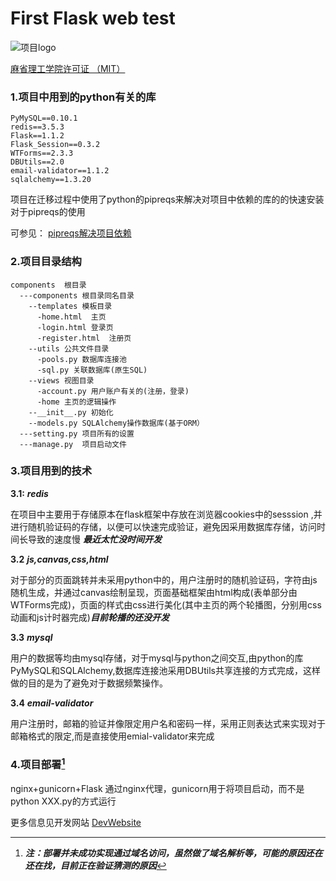 # First Flask web test
![项目logo](https://sincos.ga/logo.jpg)

[麻省理工学院许可证 （MIT）](https://raw.githubusercontent.com/qwert-f/flask/main/LICENSE)
### 1.项目中用到的python有关的库

    PyMySQL==0.10.1
    redis==3.5.3
    Flask==1.1.2
    Flask_Session==0.3.2
    WTForms==2.3.3
    DBUtils==2.0
    email-validator==1.1.2
    sqlalchemy==1.3.20

项目在迁移过程中使用了python的pipreqs来解决对项目中依赖的库的的快速安装
对于pipreqs的使用

可参见：
[pipreqs解决项目依赖](https://sincos.ga/reqs.html)

### 2.项目目录结构

    components  根目录
      ---components 根目录同名目录
        --templates 模板目录
          -home.html  主页
          -login.html 登录页
          -register.html  注册页
        --utils 公共文件目录
          -pools.py 数据库连接池
          -sql.py 关联数据库(原生SQL)
        --views 视图目录
          -account.py 用户账户有关的(注册，登录)
          -home 主页的逻辑操作
        --__init__.py 初始化
        --models.py SQLAlchemy操作数据库(基于ORM）
      ---setting.py 项目所有的设置
      ---manage.py  项目启动文件

### 3.项目用到的技术
**3.1:**
***redis***

在项目中主要用于存储原本在flask框架中存放在浏览器cookies中的sesssion
,并进行随机验证码的存储，以便可以快速完成验证，避免因采用数据库存储，访问时间长导致的速度慢 ***最近太忙没时间开发***

**3.2**
***js,canvas,css,html***

对于部分的页面跳转并未采用python中的，用户注册时的随机验证码，字符由js随机生成，并通过canvas绘制呈现，页面基础框架由html构成(表单部分由WTForms完成)，页面的样式由css进行美化(其中主页的两个轮播图，分别用css动画和js计时器完成)***目前轮播的还没开发***

**3.3**
***mysql***

用户的数据等均由mysql存储，对于mysql与python之间交互,由python的库PyMySQL和SQLAlchemy,数据库连接池采用DBUtils共享连接的方式完成，这样做的目的是为了避免对于数据频繁操作。

**3.4**
***email-validator***

用户注册时，邮箱的验证并像限定用户名和密码一样，采用正则表达式来实现对于邮箱格式的限定,而是直接使用emial-validator来完成

### 4.项目部署[^1]
nginx+gunicorn+Flask
通过nginx代理，gunicorn用于将项目启动，而不是python XXX.py的方式运行

更多信息见开发网站
[DevWebsite](https://sincos.ga)

[^1]:***注：部署并未成功实现通过域名访问，虽然做了域名解析等，可能的原因还在还在找，目前正在验证猜测的原因***
